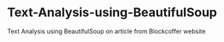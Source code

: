 # Text-Analysis-using-BeautifulSoup
Text Analysis using BeautifulSoup on article from Blockcoffer website
